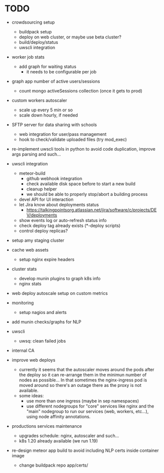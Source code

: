 # TODO

* crowdsourcing setup
    * buildpack setup
    * deploy on web cluster, or maybe use beta cluster?
    * build/deploy/status
    * uwscli integration

* worker job stats
    * add graph for waiting status
        * it needs to be configurable per job

* graph app number of active users/sessions
    * count mongo activeSessions collection (once it gets to prod)

* custom workers autoscaler
    * scale up every 5 min or so
    * scale down hourly, if needed

* SFTP server for data sharing with schools
    * web integration for user/pass management
    * hook to check/validate uploaded files (try mod_exec)

* re-implement uwscli tools in python to avoid code duplication, improve args parsing and such...

* uwscli integration
    * meteor-build
        * github webhook integration
        * check available disk space before to start a new build
        * cleanup helper
        * we should be able to properly stop/abort a building process
    * devel API for UI interaction
    * let Jira know about deployments status
        * https://talkingpointsorg.atlassian.net/jira/software/c/projects/DEV/deployments
    * show events log or auto-refresh status info
    * check deploy tag already exists (*-deploy scripts)
    * control deploy replicas?

* setup amy staging cluster

* cache web assets
    * setup nginx expire headers

* cluster stats
    * develop munin plugins to graph k8s info
    * nginx stats

* web deploy autoscale setup on custom metrics

* monitoring
    * setup nagios and alerts

* add munin checks/graphs for NLP

* uwscli
    * uwsq: clean failed jobs

* internal CA

* improve web deploys
    * currently it seems that the autoscaler moves around the pods after the deploy so it can re-arrange them in the minimun number of nodes as possible... In that sometimes the nginx-ingress pod is moved around so there's an outage there as the proxy is not available.
    * some ideas:
        * use more than one ingress (maybe in sep namespaces)
        * use different nodegroups for "core" services like nginx and the "main" nodegroup to run our services (web, workers, etc...), using node affinity annotations.

* productions services maintenance
    * upgrades schedule: nginx, autoscaler and such...
    * k8s 1.20 already available (we run 1.19)

* re-design meteor app build to avoid including NLP certs inside container image
    * change buildpack repo app/certs/
